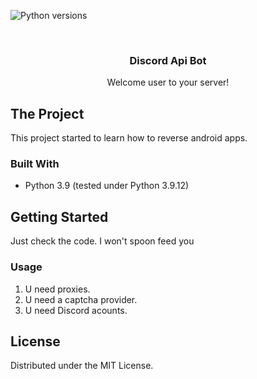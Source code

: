 ![Python versions](https://img.shields.io/badge/Version-Python%203.9-orange)


<!-- PROJECT LOGO -->
<br />
<div align="center">
<h3 align="center">Discord Api Bot</h3>

  <p align="center">
    Welcome user to your server!
    <br />
  </p>
</div>


<!-- ABOUT THE PROJECT -->
## The Project

This project started to learn how to reverse android apps. 


### Built With

* Python 3.9 (tested under Python 3.9.12)

<!-- GETTING STARTED -->
## Getting Started

Just check the code. I won't spoon feed you

### Usage

1. U need proxies.
2. U need a captcha provider.
3. U need Discord acounts.

<!-- LICENSE -->
## License

Distributed under the MIT License.
